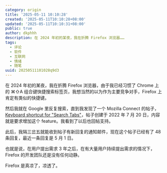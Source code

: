 ```yaml
---
category: origin
title: '2025-05-11 10:10:28'
created: '2025-05-11T10:10:28+08:00'
updated: '2025-05-11T10:10:31+08:00'
public: true
author: dkphhh
description: 在 2024 年初的某夜，我在折腾 Firefox 浏览器……
tags:
  - 评论
  - 软件
  - 互联网
  - 情绪
  - 随笔
uuid: 20250511101028q9d3
---
```


在 2024 年初的某夜，我在折腾 Firefox 浏览器，由于我已经习惯了 Chrome 上的 ⌘⇧A 组合键快捷搜索标签页，我想当然的以为作为主要竞争对手，Firefox 上肯定有类似的快捷键。

然后我就在 Google 里反复搜索，直到我发现了一个 Mozilla Connect 的帖子， [Keyboard shortcut for "Search Tabs"](https://connect.mozilla.org/t5/ideas/keyboard-shortcut-for-quot-search-tabs-quot/idi-p/9134/emcs_t/S2h8ZW1haWx8dG9waWNfc3Vic2NyaXB0aW9ufE1BNVROM0NJV1RUREM1fDk0OTczfFNVQlNDUklQVElPTlN8aEs#comments)，帖子创建于 2022 年 7 月 20 日，内容就是要求增加这个 feature。我看到了以后也回帖支持。

此后，我隔三岔五就能收到帖子有新回复的通知邮件，现在这个帖子已经有了 48 条回复，最近一条回复是 5 月 1 日。

也就是说，在用户提出需求 3 年之后，在有大量用户持续提出需求的情况下，Firefox 的开发团队还是没有任何动静。

Firefox 是真凉了，凉透了。
